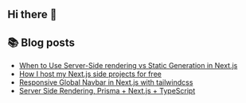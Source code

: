 ## Hi there 👋

<!--
**dmuraco3/dmuraco3** is a ✨ _special_ ✨ repository because its `README.md` (this file) appears on your GitHub profile.

Here are some ideas to get you started:

- 🔭 I’m currently working on ...
- 🌱 I’m currently learning ...
- 👯 I’m looking to collaborate on ...
- 🤔 I’m looking for help with ...
- 💬 Ask me about ...
- 📫 How to reach me: ...
- 😄 Pronouns: ...
- ⚡ Fun fact: ...
-->

## 📚 Blog posts 
<!-- BLOG-POST-LIST:START -->
- [When to Use Server-Side rendering vs Static Generation in Next.js](https://dev.to/dmuraco3/when-to-user-server-side-rendering-vs-static-generation-in-nextjs-8ab)
- [How I host my Next.js side projects for free](https://dev.to/dmuraco3/how-i-host-my-nextjs-side-projects-for-free-4bla)
- [Responsive Global Navbar in Next.js with tailwindcss](https://dev.to/dmuraco3/responsive-global-navbar-in-nextjs-with-tailwindcss-45p4)
- [Server Side Rendering, Prisma + Next.js  + TypeScript](https://dev.to/dmuraco3/server-side-rendering-prisma-nextjs-typescript-3kad)
<!-- BLOG-POST-LIST:END -->
